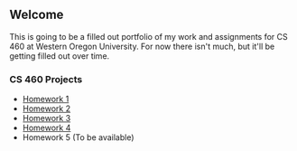 ## Welcome

This is going to be a filled out portfolio of my work and assignments for CS 460 at Western Oregon University.  For now there isn't much, but it'll be getting filled out over time.


### CS 460 Projects
* [Homework 1](StanSantiago.github.io/460/HW1)
* [Homework 2](StanSantiago.github.io/460/HW2)
* [Homework 3](StanSantiago.github.io/460/HW3)
* [Homework 4](StanSantiago.github.io/460/HW4)
* Homework 5 (To be available)
